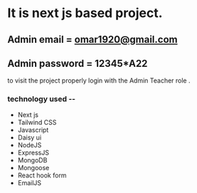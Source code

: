 # It is next js based project. 
## Admin email = omar1920@gmail.com
## Admin password = 12345*A22
to visit the project properly login with the Admin Teacher role . 


### technology used -- 
- Next js 
- Tailwind CSS 
- Javascript 
- Daisy ui 
- NodeJS 
- ExpressJS 
- MongoDB 
- Mongoose
- React hook form 
- EmailJS 